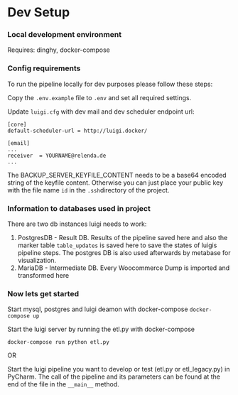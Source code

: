 # Dev Setup

### Local development environment

Requires: dinghy, docker-compose


### Config requirements

To run the pipeline locally for dev purposes please follow these steps:

Copy the ```.env.example``` file to ```.env``` and set all required settings.

Update ```luigi.cfg``` with dev mail and dev scheduler endpoint url:

```
[core]
default-scheduler-url = http://luigi.docker/

[email]
...
receiver  = YOURNAME@relenda.de
...
```

The BACKUP_SERVER_KEYFILE_CONTENT needs to be a base64 encoded string of the keyfile content.
Otherwise you can just place your public key with the file name ```id``` in the ```.ssh```directory of the project.

### Information to databases used in project

There are two db instances luigi needs to work:

1. PostgresDB - Result DB. Results of the pipeline saved here and also the marker table `table_updates` is saved here to save the states of luigis pipeline steps. The postgres DB is also used afterwards by metabase for visualization.
2. MariaDB - Intermediate DB. Every Woocommerce Dump is imported and transformed here


### Now lets get started

Start mysql, postgres and luigi deamon with docker-compose
```docker-compose up```

Start the luigi server by running the etl.py with docker-compose

```docker-compose run python etl.py```

OR

Start the luigi pipeline you want to develop or test (etl.py or etl_legacy.py) in PyCharm.
The call of the pipeline and its parameters can be found at the end of the file in the ```__main__``` method.